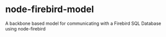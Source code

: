 # node-firebird-model
A backbone based model for communicating with a Firebird SQL Database using node-firebird
